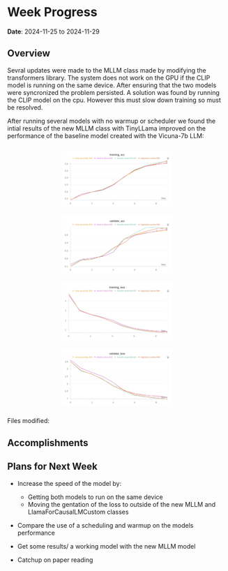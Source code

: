 # Week Progress

**Date**: 2024-11-25 to 2024-11-29

## Overview
Sevral updates were made to the MLLM class made by modifying the transformers library. The system does not work on the GPU if the CLIP model is running on the same device. After ensuring that the two models were syncronized the problem persisted. A solution was found by running the CLIP model on the cpu. However this must slow down training so must be resolved.

After running several models with no warmup or scheduler we found the intial results of the new MLLM class with TinyLLama improved on the performance of the baseline model created with the Vicuna-7b LLM:

<div style="display: flex; justify-content: space-around; align-items: center; flex-wrap: wrap;">
  <img src="Images/W&B%20Chart%2029_11_2024,%2011_42_03.png" alt="Image 1" style="max-width: 50%; height: auto; margin: 10px;">
  <img src="Images/W&B%20Chart%2029_11_2024,%2011_42_08.png" alt="Image 2" style="max-width: 50%; height: auto; margin: 10px;">
</div>


<div style="display: flex; justify-content: space-around; align-items: center; flex-wrap: wrap;">
  <img src="Images/W&B%20Chart%2029_11_2024,%2011_41_44.png" alt="Image 1" style="max-width: 50%; height: auto; margin: 10px;">
  <img src="Images/W&B%20Chart%2029_11_2024,%2011_41_58.png" alt="Image 2" style="max-width: 50%; height: auto; margin: 10px;">
</div>




Files modified:


## Accomplishments

## Plans for Next Week

- Increase the speed of the model by:
    - Getting both models to run on the same device
    - Moving the gentation of the loss to outside of the new MLLM and LlamaForCausalLMCustom classes
- Compare the use of a scheduling and warmup on the models performance 

- Get some results/ a working model with the new MLLM model

- Catchup on paper reading